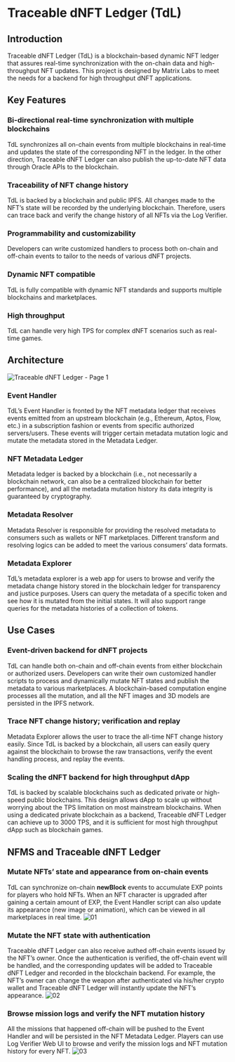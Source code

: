 # Traceable dNFT Ledger (TdL)

## Introduction
Traceable dNFT Ledger (TdL) is a blockchain-based dynamic NFT ledger that assures real-time synchronization with the on-chain data and high-throughput NFT updates. This project is designed by Matrix Labs to meet the needs for a backend for high throughput dNFT applications. 
## Key Features
### **Bi-directional real-time synchronization with multiple blockchains**
TdL synchronizes all on-chain events from multiple blockchains in real-time and updates the state of the corresponding NFT in the ledger. In the other direction, Traceable dNFT Ledger can also publish the up-to-date NFT data through Oracle APIs to the blockchain. 
### **Traceability of NFT change history**
TdL is backed by a blockchain and public IPFS. All changes made to the NFT’s state will be recorded by the underlying blockchain. Therefore, users can trace back and verify the change history of all NFTs via the Log Verifier. 
### **Programmability and customizability**
Developers can write customized handlers to process both on-chain and off-chain events to tailor to the needs of various dNFT projects.
### **Dynamic NFT compatible**
TdL is fully compatible with dynamic NFT standards and supports multiple blockchains and marketplaces. 
### **High throughput**
TdL can handle very high TPS for complex dNFT scenarios such as real-time games.
## Architecture
![Traceable dNFT Ledger - Page 1](https://user-images.githubusercontent.com/55181785/181468746-48a868e9-a21c-44e1-a10f-f12e007957f5.png)
### **Event Handler**
TdL’s Event Handler is fronted by the NFT metadata ledger that receives events emitted from an upstream blockchain (e.g., Ethereum, Aptos, Flow, etc.) in a subscription fashion or events from specific authorized servers/users. These events will trigger certain metadata mutation logic and mutate the metadata stored in the Metadata Ledger. 
### **NFT Metadata Ledger**
Metadata ledger is backed by a blockchain (i.e., not necessarily a blockchain network, can also be a centralized blockchain for better performance), and all the metadata mutation history its data integrity is guaranteed by cryptography. 
### **Metadata Resolver**
Metadata Resolver is responsible for providing the resolved metadata to consumers such as wallets or NFT marketplaces. Different transform and resolving logics can be added to meet the various consumers’ data formats. 
### **Metadata Explorer**
TdL’s metadata explorer is a web app for users to browse and verify the metadata change history stored in the blockchain ledger for transparency and justice purposes. Users can query the metadata of a specific token and see how it is mutated from the initial states. It will also support range queries for the metadata histories of a collection of tokens. 
## Use Cases
### **Event-driven backend for dNFT projects**
TdL can handle both on-chain and off-chain events from either blockchain or authorized users. Developers can write their own customized handler scripts to process and dynamically mutate NFT states and publish the metadata to various marketplaces. A blockchain-based computation engine processes all the mutation, and all the NFT images and 3D models are persisted in the IPFS network.  
### **Trace NFT change history; verification and replay**
Metadata Explorer allows the user to trace the all-time NFT change history easily. Since TdL is backed by a blockchain, all users can easily query against the blockchain to browse the raw transactions, verify the event handling process, and replay the events. 
### **Scaling the dNFT backend for high throughput dApp**
TdL is backed by scalable blockchains such as dedicated private or high-speed public blockchains. This design allows dApp to scale up without worrying about the TPS limitation on most mainstream blockchains. When using a dedicated private blockchain as a backend, Traceable dNFT Ledger can achieve up to 3000 TPS, and it is sufficient for most high throughput dApp such as blockchain games. 
## NFMS and Traceable dNFT Ledger
### **Mutate NFTs’ state and appearance from on-chain events**
TdL can synchronize on-chain **newBlock** events to accumulate EXP points for players who hold NFTs. When an NFT character is upgraded after gaining a certain amount of EXP, the Event Handler script can also update its appearance (new image or animation), which can be viewed in all marketplaces in real time. 
![01](https://user-images.githubusercontent.com/55181785/181468690-a31046ba-290d-403a-80d7-9dcc86e070f2.png)

### **Mutate the NFT state with authentication**
Traceable dNFT Ledger can also receive authed off-chain events issued by the NFT’s owner. Once the authentication is verified, the off-chain event will be handled, and the corresponding updates will be added to Traceable dNFT Ledger and recorded in the blockchain backend. For example, the NFT’s owner can change the weapon after authenticated via his/her crypto wallet and Traceable dNFT Ledger will instantly update the NFT’s appearance.
![02](https://user-images.githubusercontent.com/55181785/181468702-495d7524-b7f2-4d7e-bbcf-190155f3fb17.png)

### **Browse mission logs and verify the NFT mutation history**
All the missions that happened off-chain will be pushed to the Event Handler and will be persisted in the NFT Metadata Ledger. Players can use Log Verifier Web UI to browse and verify the mission logs and NFT mutation history for every NFT. 
![03](https://user-images.githubusercontent.com/55181785/181468715-2bdd81e1-226c-44e2-bfff-0ab030dead07.png)

